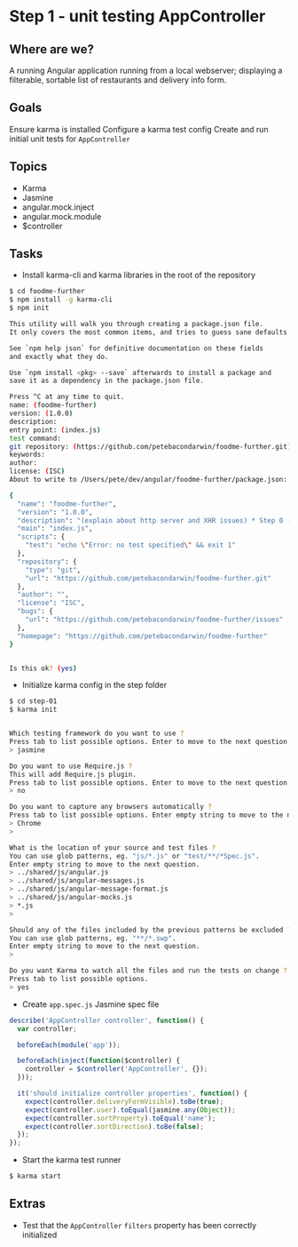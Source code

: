 # Step 1 - unit testing AppController

## Where are we?

A running Angular application running from a local webserver;
displaying a filterable, sortable list of restaurants and delivery info form.

## Goals

Ensure karma is installed
Configure a karma test config
Create and run initial unit tests for `AppController`

## Topics

* Karma
* Jasmine
* angular.mock.inject
* angular.mock.module
* $controller

## Tasks

* Install karma-cli and karma libraries in the root of the repository

```bash
$ cd foodme-further
$ npm install -g karma-cli
$ npm init

This utility will walk you through creating a package.json file.
It only covers the most common items, and tries to guess sane defaults.

See `npm help json` for definitive documentation on these fields
and exactly what they do.

Use `npm install <pkg> --save` afterwards to install a package and
save it as a dependency in the package.json file.

Press ^C at any time to quit.
name: (foodme-further)
version: (1.0.0)
description:
entry point: (index.js)
test command:
git repository: (https://github.com/petebacondarwin/foodme-further.git)
keywords:
author:
license: (ISC)
About to write to /Users/pete/dev/angular/foodme-further/package.json:

{
  "name": "foodme-further",
  "version": "1.0.0",
  "description": "(explain about http server and XHR issues) * Step 0 - run the local webserver",
  "main": "index.js",
  "scripts": {
    "test": "echo \"Error: no test specified\" && exit 1"
  },
  "repository": {
    "type": "git",
    "url": "https://github.com/petebacondarwin/foodme-further.git"
  },
  "author": "",
  "license": "ISC",
  "bugs": {
    "url": "https://github.com/petebacondarwin/foodme-further/issues"
  },
  "homepage": "https://github.com/petebacondarwin/foodme-further"
}


Is this ok? (yes)
```

* Initialize karma config in the step folder

```bash
$ cd step-01
$ karma init


Which testing framework do you want to use ?
Press tab to list possible options. Enter to move to the next question.
> jasmine

Do you want to use Require.js ?
This will add Require.js plugin.
Press tab to list possible options. Enter to move to the next question.
> no

Do you want to capture any browsers automatically ?
Press tab to list possible options. Enter empty string to move to the next question.
> Chrome
>

What is the location of your source and test files ?
You can use glob patterns, eg. "js/*.js" or "test/**/*Spec.js".
Enter empty string to move to the next question.
> ../shared/js/angular.js
> ../shared/js/angular-messages.js
> ../shared/js/angular-message-format.js
> ../shared/js/angular-mocks.js
> *.js
>

Should any of the files included by the previous patterns be excluded ?
You can use glob patterns, eg. "**/*.swp".
Enter empty string to move to the next question.
>

Do you want Karma to watch all the files and run the tests on change ?
Press tab to list possible options.
> yes
```

* Create `app.spec.js` Jasmine spec file

```js
describe('AppController controller', function() {
  var controller;

  beforeEach(module('app'));

  beforeEach(inject(function($controller) {
    controller = $controller('AppController', {});
  }));

  it('should initialize controller properties', function() {
    expect(controller.deliveryFormVisible).toBe(true);
    expect(controller.user).toEqual(jasmine.any(Object));
    expect(controller.sortProperty).toEqual('name');
    expect(controller.sortDirection).toBe(false);
  });
});
```

* Start the karma test runner

```bash
$ karma start
```

## Extras

* Test that the `AppController` `filters` property has been correctly initialized